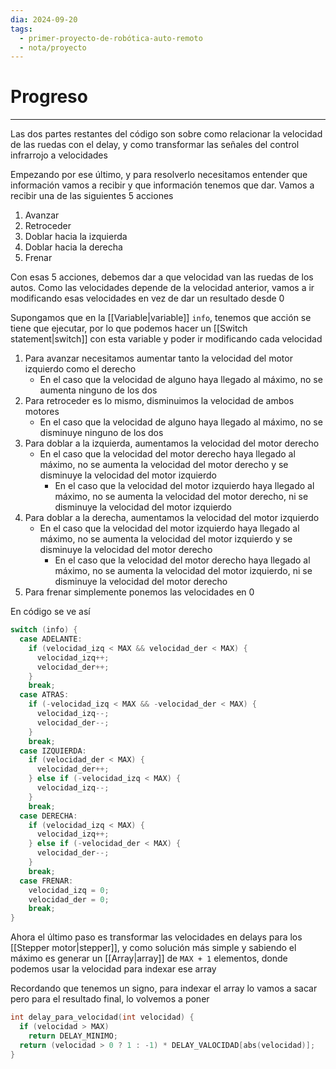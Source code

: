 ```yaml
---
dia: 2024-09-20
tags:
  - primer-proyecto-de-robótica-auto-remoto
  - nota/proyecto
---
```

# Progreso
---
Las dos partes restantes del código son sobre como relacionar la velocidad de las ruedas con el delay, y como transformar las señales del control infrarrojo a velocidades

Empezando por ese último, y para resolverlo necesitamos entender que información vamos a recibir y que información tenemos que dar. Vamos a recibir una de las siguientes  $5$ acciones 
1. Avanzar
2. Retroceder
3. Doblar hacia la izquierda
4. Doblar hacia la derecha
5. Frenar

Con esas $5$ acciones, debemos dar a que velocidad van las ruedas de los autos. Como las velocidades depende de la velocidad anterior, vamos a ir modificando esas velocidades en vez de dar un resultado desde $0$

Supongamos que en la [[Variable|variable]] `info`, tenemos que acción se tiene que ejecutar, por lo que podemos hacer un [[Switch statement|switch]] con esta variable y poder ir modificando cada velocidad
1. Para avanzar necesitamos aumentar tanto la velocidad del motor izquierdo como el derecho
    * En el caso que la velocidad de alguno haya llegado al máximo, no se aumenta ninguno de los dos
2. Para retroceder es lo mismo, disminuimos la velocidad de ambos motores
    * En el caso que la velocidad de alguno haya llegado al máximo, no se disminuye ninguno de los dos
3. Para doblar a la izquierda, aumentamos la velocidad del motor derecho
    * En el caso que la velocidad del motor derecho haya llegado al máximo, no se aumenta la velocidad del motor derecho y se disminuye la velocidad del motor izquierdo
        * En el caso que la velocidad del motor izquierdo haya llegado al máximo, no se aumenta la velocidad del motor derecho, ni se disminuye la velocidad del motor izquierdo
4. Para doblar a la derecha, aumentamos la velocidad del motor izquierdo
    * En el caso que la velocidad del motor izquierdo haya llegado al máximo, no se aumenta la velocidad del motor izquierdo y se disminuye la velocidad del motor derecho
        * En el caso que la velocidad del motor derecho haya llegado al máximo, no se aumenta la velocidad del motor izquierdo, ni se disminuye la velocidad del motor derecho
5. Para frenar simplemente ponemos las velocidades en $0$

En código se ve así

```c++
switch (info) {
  case ADELANTE: 
    if (velocidad_izq < MAX && velocidad_der < MAX) {
      velocidad_izq++;
      velocidad_der++; 
    }
    break;
  case ATRAS: 
    if (-velocidad_izq < MAX && -velocidad_der < MAX) {
      velocidad_izq--;
      velocidad_der--; 
    }
    break;
  case IZQUIERDA: 
    if (velocidad_der < MAX) {
      velocidad_der++;          
    } else if (-velocidad_izq < MAX) {
      velocidad_izq--;
    }
    break;
  case DERECHA: 
    if (velocidad_izq < MAX) {
      velocidad_izq++;
    } else if (-velocidad_der < MAX) {
      velocidad_der--;
    }
    break;
  case FRENAR: 
    velocidad_izq = 0;
    velocidad_der = 0;
    break;
}
```

Ahora el último paso es transformar las velocidades en delays para los [[Stepper motor|stepper]], y como solución más simple y sabiendo el máximo es generar un [[Array|array]] de `MAX + 1` elementos, donde podemos usar la velocidad para indexar ese array

Recordando que tenemos un signo, para indexar el array lo vamos a sacar pero para el resultado final, lo volvemos a poner

```c++
int delay_para_velocidad(int velocidad) {
  if (velocidad > MAX)
    return DELAY_MINIMO;
  return (velocidad > 0 ? 1 : -1) * DELAY_VALOCIDAD[abs(velocidad)];
}
```